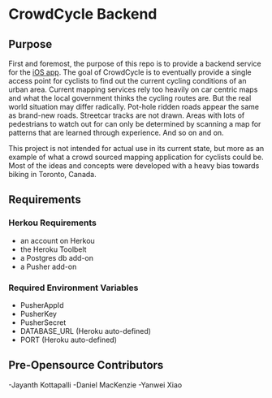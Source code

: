 CrowdCycle Backend
==============

Purpose
------
First and foremost, the purpose of this repo is  to provide a backend service for the [iOS app](https://github.com/jayanth1991/crowdcycle-iOS). The goal of CrowdCycle is to eventually provide a single access point for cyclists to find out the current cycling conditions of an urban area. Current mapping services rely too heavily on car centric maps and what the local government thinks the cycling routes are. But the real world situation may differ radically. Pot-hole ridden roads appear the same as brand-new roads. Streetcar tracks are not drawn. Areas with lots of pedestrians to watch out for can only be determined by scanning a
map for patterns that are learned through experience. And so on and on.

This project is not intended for actual use in its current state, but more as an example of what a crowd sourced mapping application for cyclists could be. Most of the ideas and concepts were developed with a heavy bias towards biking in
Toronto, Canada.

Requirements
------------
### Herkou Requirements
- an account on Herkou
- the Heroku Toolbelt 
- a Postgres db add-on
- a Pusher add-on

### Required Environment Variables
- PusherAppId
- PusherKey
- PusherSecret
- DATABASE_URL (Heroku auto-defined)
- PORT (Heroku auto-defined)

Pre-Opensource Contributors
----------------------------
-Jayanth Kottapalli
-Daniel MacKenzie
-Yanwei Xiao
